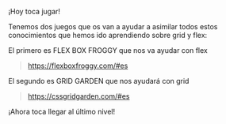 ¡Hoy toca jugar!

Tenemos dos juegos que os van a ayudar a asimilar todos estos conocimientos que hemos ido aprendiendo sobre grid y flex:

El primero es FLEX BOX FROGGY que nos va ayudar con flex

> https://flexboxfroggy.com/#es

El segundo es GRID GARDEN que nos ayudará con grid

> https://cssgridgarden.com/#es

¡Ahora toca llegar al último nivel!